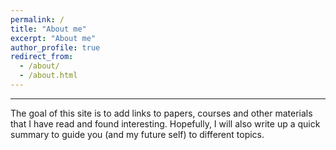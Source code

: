 ```yaml
---
permalink: /
title: "About me"
excerpt: "About me"
author_profile: true
redirect_from: 
  - /about/
  - /about.html
---
```



------
The goal of this site is to add links to papers, courses and other materials that I have read and found interesting. Hopefully, I will also write up a quick summary to guide you (and my future self) to different topics.
